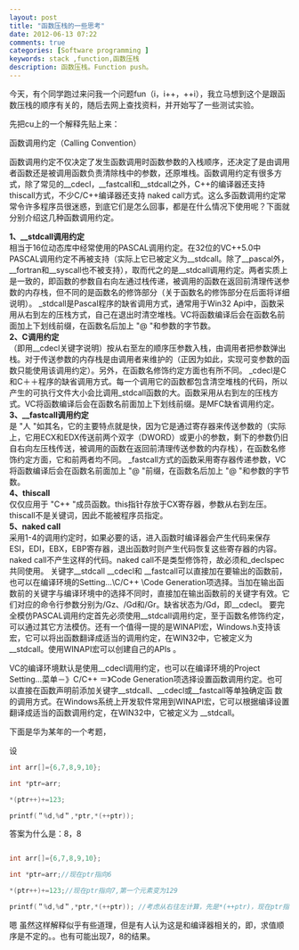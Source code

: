 ```yaml
---
layout: post
title: "函数压栈的一些思考"
date: 2012-06-13 07:22
comments: true
categories: [Software programming ]
keywords: stack ,function,函数压栈
description: 函数压栈。Function push。
---
```

今天，有个同学跑过来问我一个问题fun（i，i++，++i），我立马想到这个是跟函数压栈的顺序有关的，随后去网上查找资料，并开始写了一些测试实验。

先把cu上的一个解释先贴上来：

函数调用约定（Calling Convention）
<!--more-->
函数调用约定不仅决定了发生函数调用时函数参数的入栈顺序，还决定了是由调用者函数还是被调用函数负责清除栈中的参数，还原堆栈。函数调用约定有很多方 式，除了常见的\_\_cdecl，\_\_fastcall和\_\_stdcall之外，C++的编译器还支持thiscall方式，不少C/C++编译器还支持 naked call方式。这么多函数调用约定常常令许多程序员很迷惑，到底它们是怎么回事，都是在什么情况下使用呢？下面就分别介绍这几种函数调用约定。
>
 **1、\_\_stdcall调用约定**   
  相当于16位动态库中经常使用的PASCAL调用约定。在32位的VC++5.0中PASCAL调用约定不再被支持（实际上它已被定义为\_\_stdcall。除了\_\_pascal外，\_\_fortran和\_\_syscall也不被支持），取而代之的是\_\_stdcall调用约定。两者实质上是一致的，即函数的参数自右向左通过栈传递，被调用的函数在返回前清理传送参数的内存栈，但不同的是函数名的修饰部分（关于函数名的修饰部分在后面将详细说明）。 _stdcall是Pascal程序的缺省调用方式，通常用于Win32   Api中，函数采用从右到左的压栈方式，自己在退出时清空堆栈。VC将函数编译后会在函数名前面加上下划线前缀，在函数名后加上 "@ "和参数的字节数。   
 **2、C调用约定**   
  （即用\_\_cdecl关键字说明）按从右至左的顺序压参数入栈，由调用者把参数弹出栈。对于传送参数的内存栈是由调用者来维护的（正因为如此，实现可变参数的函数只能使用该调用约定）。另外，在函数名修饰约定方面也有所不同。
 _cdecl是C和C＋＋程序的缺省调用方式。每一个调用它的函数都包含清空堆栈的代码，所以产生的可执行文件大小会比调用_stdcall函数的大。函数采用从右到左的压栈方式。VC将函数编译后会在函数名前面加上下划线前缀。是MFC缺省调用约定。   
**3、\_\_fastcall调用约定**   
  是 "人 "如其名，它的主要特点就是快，因为它是通过寄存器来传送参数的（实际上，它用ECX和EDX传送前两个双字（DWORD）或更小的参数，剩下的参数仍旧自右向左压栈传送，被调用的函数在返回前清理传送参数的内存栈），在函数名修饰约定方面，它和前两者均不同。
 _fastcall方式的函数采用寄存器传递参数，VC将函数编译后会在函数名前面加上 "@ "前缀，在函数名后加上 "@ "和参数的字节数。   
**4、thiscall**   
  仅仅应用于 "C++ "成员函数。this指针存放于CX寄存器，参数从右到左压。thiscall不是关键词，因此不能被程序员指定。   
 **5、naked   call**   
  采用1-4的调用约定时，如果必要的话，进入函数时编译器会产生代码来保存ESI，EDI，EBX，EBP寄存器，退出函数时则产生代码恢复这些寄存器的内容。
naked   call不产生这样的代码。naked   call不是类型修饰符，故必须和_declspec共同使用。
关键字\_\_stdcall \_\_cdecl和 \_\_fastcall可以直接加在要输出的函数前，也可以在编译环境的Setting...\C/C++   \Code   Generation项选择。当加在输出函数前的关键字与编译环境中的选择不同时，直接加在输出函数前的关键字有效。它们对应的命令行参数分别为/Gz、/Gd和/Gr。缺省状态为/Gd，即\_\_cdecl。
要完全模仿PASCAL调用约定首先必须使用\_\_stdcall调用约定，至于函数名修饰约定，可以通过其它方法模仿。还有一个值得一提的是WINAPI宏，Windows.h支持该宏，它可以将出函数翻译成适当的调用约定，在WIN32中，它被定义为\_\_stdcall。使用WINAPI宏可以创建自己的APIs 。
>
VC的编译环境默认是使用\_\_cdecl调用约定，也可以在编译环境的Project Setting...菜单－》C/C++ ＝》Code    Generation项选择设置函数调用约定。也可以直接在函数声明前添加关键字\_\_stdcall、\_\_cdecl或\_\_fastcall等单独确定函 数的调用方式。在Windows系统上开发软件常用到WINAPI宏，它可以根据编译设置翻译成适当的函数调用约定，在WIN32中，它被定义为 \_\_stdcall。

下面是华为某年的一个考题，

设
``` c
int arr[]={6,7,8,9,10};

int *ptr=arr;

*(ptr++)+=123;

printf(＂%d,%d＂,*ptr,*(++ptr));

```
答案为什么是：8，8
``` c

int arr[]={6,7,8,9,10};

int *ptr=arr;//现在ptr指向6

*(ptr++)+=123;//现在ptr指向7,第一个元素变为129

printf(＂%d,%d＂,*ptr,*(++ptr)); //考虑从右往左计算，先是*(++ptr)，现在ptr指向8，然后*ptr也是8，输出8，8
```

嗯 虽然这样解释似乎有些道理，但是有人认为这是和编译器相关的，即，求值顺序是不定的。。也有可能出现7，8的结果。

 